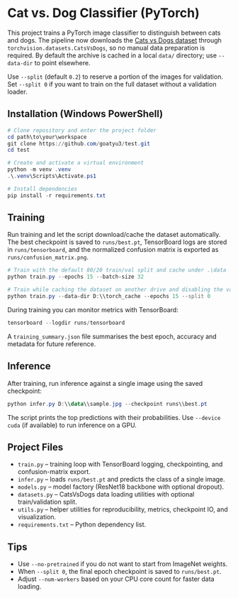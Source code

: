 # Cat vs. Dog Classifier (PyTorch)

This project trains a PyTorch image classifier to distinguish between cats and dogs. The
pipeline now downloads the [Cats vs Dogs dataset](https://www.microsoft.com/en-us/download/details.aspx?id=54765)
through `torchvision.datasets.CatsVsDogs`, so no manual data preparation is required. By default
the archive is cached in a local `data/` directory; use `--data-dir` to point elsewhere.

Use `--split` (default `0.2`) to reserve a portion of the images for validation. Set `--split 0`
if you want to train on the full dataset without a validation loader.

## Installation (Windows PowerShell)

```powershell
# Clone repository and enter the project folder
cd path\to\your\workspace
git clone https://github.com/goatyu3/test.git
cd test

# Create and activate a virtual environment
python -m venv .venv
.\.venv\Scripts\Activate.ps1

# Install dependencies
pip install -r requirements.txt
```

## Training

Run training and let the script download/cache the dataset automatically. The best checkpoint is
saved to `runs/best.pt`, TensorBoard logs are stored in `runs/tensorboard`, and the normalized
confusion matrix is exported as `runs/confusion_matrix.png`.

```powershell
# Train with the default 80/20 train/val split and cache under .\data
python train.py --epochs 15 --batch-size 32

# Train while caching the dataset on another drive and disabling the validation split
python train.py --data-dir D:\\torch_cache --epochs 15 --split 0
```

During training you can monitor metrics with TensorBoard:

```powershell
tensorboard --logdir runs/tensorboard
```

A `training_summary.json` file summarises the best epoch, accuracy and metadata for
future reference.

## Inference

After training, run inference against a single image using the saved checkpoint:

```powershell
python infer.py D:\\data\\sample.jpg --checkpoint runs\\best.pt
```

The script prints the top predictions with their probabilities. Use `--device cuda`
(if available) to run inference on a GPU.

## Project Files

- `train.py` – training loop with TensorBoard logging, checkpointing, and confusion-matrix export.
- `infer.py` – loads `runs/best.pt` and predicts the class of a single image.
- `models.py` – model factory (ResNet18 backbone with optional dropout).
- `datasets.py` – CatsVsDogs data loading utilities with optional train/validation split.
- `utils.py` – helper utilities for reproducibility, metrics, checkpoint IO, and visualization.
- `requirements.txt` – Python dependency list.

## Tips

- Use `--no-pretrained` if you do not want to start from ImageNet weights.
- When `--split 0`, the final epoch checkpoint is saved to `runs/best.pt`.
- Adjust `--num-workers` based on your CPU core count for faster data loading.
